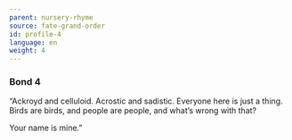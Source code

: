 ```yaml
---
parent: nursery-rhyme
source: fate-grand-order
id: profile-4
language: en
weight: 4
---
```


### Bond 4

“Ackroyd and celluloid.
Acrostic and sadistic.
Everyone here is just a thing.
Birds are birds, and people are people, and what’s wrong with that?

Your name is mine.”
